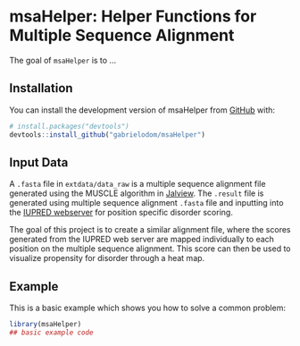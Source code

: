 
# msaHelper: Helper Functions for Multiple Sequence Alignment

<!-- badges: start -->
<!-- badges: end -->

The goal of `msaHelper` is to ...


## Installation

You can install the development version of msaHelper from [GitHub](https://github.com/) with:

``` r
# install.packages("devtools")
devtools::install_github("gabrielodom/msaHelper")
```


## Input Data
A `.fasta` file in `extdata/data_raw` is a multiple sequence alignment file generated using the MUSCLE algorithm in [Jalview](https://www.jalview.org/). The `.result` file is generated using multiple sequence alignment `.fasta` file and inputting into the [IUPRED webserver](https://iupred2a.elte.hu/) for position specific disorder scoring.

The goal of this project is to create a similar alignment file, where the scores generated from the IUPRED web server are mapped individually to each position on the multiple sequence alignment. This score can then be used to visualize propensity for disorder through a heat map.


## Example

This is a basic example which shows you how to solve a common problem:

``` r
library(msaHelper)
## basic example code
```

